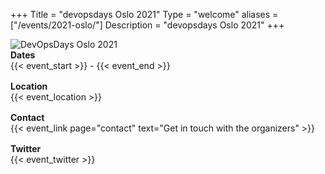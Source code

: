 +++
Title = "devopsdays Oslo 2021"
Type = "welcome"
aliases = ["/events/2021-oslo/"]
Description = "devopsdays Oslo 2021"
+++
  

<div class="row">
  <div class="col-md-4 push-md-2">
    <img alt="DevOpsDays Oslo 2021" src="/events/2021-oslo/logo.png" class="img-fluid">
  </div>
  <div class="col-md-6 push-md-2" style="display: flex; align-items: center; flex-direction: row;">
    <div class="col-md-12">
      <div class="row" style="margin-bottom: 1rem;">
        <div class="col-md-12">
          <strong>Dates</strong>
        </div>
        <div class="col-md-12">
          {{< event_start >}} - {{< event_end >}}
        </div>
      </div>
      <div class="row" style="margin-bottom: 1rem;">
        <div class="col-md-12">
          <strong>Location</strong>
        </div>
        <div class="col-md-12">
          {{< event_location >}}
        </div>
      </div>
    <!--   <div class="row" style="margin-bottom: 1rem;">
        <div class="col-md-12">
          <strong>Register</strong>
        </div>
        <div class="col-md-12">
          {{< event_link url-key="registration_link" text="Register to attend the conference!" >}}
        </div>
      </div> -->
      <!-- <div class="row" style="margin-bottom: 1rem;">
        <div class="col-md-12">
          <strong>Propose</strong>
        </div>
        <div class="col-md-12">
          {{< event_link url-key="cfp_link" text="Propose a talk!" >}}
        </div>
      </div> -->
<!--       <div class="row" style="margin-bottom: 1rem;">
        <div class="col-md-12">
          <strong>Program</strong>
        </div>
        <div class="col-md-12">
          {{< event_link page="program" text="View the program!" >}}
        </div>
      </div> -->
    <!--   <div class="row" style="margin-bottom: 1rem;">
        <div class="col-md-12">
          <strong>Sponsors</strong>
        </div>
        <div class="col-md-12">
          {{< event_link page="sponsor" text="Sponsor the conference!" >}}
        </div>
      </div> -->
      <div class="row" style="margin-bottom: 1rem;">
        <div class="col-md-12">
          <strong>Contact</strong>
        </div>
        <div class="col-md-12">
          {{< event_link page="contact" text="Get in touch with the organizers" >}}
        </div>
      </div>
      <div class="row" style="margin-bottom: 1rem;">
        <div class="col-md-12">
          <strong>Twitter</strong>
        </div>
        <div class="col-md-12">
          {{< event_twitter >}}
        </div>
      </div>
    </div>
  </div>
</div>
